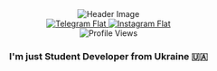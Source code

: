 <div id="header" align="center">
  <img src="https://capsule-render.vercel.app/api?type=waving&color=gradient&height=256&section=header&text=Hello%20World!&fontSize=75&animation=fadeIn&fontAlignY=38&desc=Welcome%20to%20my%20GitHub%20profile!%20Put%20stars,%20fork%20and%20contribute!&descAlignY=51&descAlign=62" alt="Header Image"/>
</div>

<div id="flates" align="center">
  <a href="https://t.me/alexndrev">
    <img src="https://img.shields.io/badge/-Telegram-blue?style=flat&logo=telegram" alt="Telegram Flat"/>
  </a>
  <a href="https://www.instagram.com/al.exndrev">
    <img src="https://img.shields.io/badge/-Instagram-white?style=flat&logo=instagram" alt="Instagram Flat"/>
  </a>
</div>

<div id="profile_views" align="center">
  <img src="https://komarev.com/ghpvc/?username=alexndrev&style=flat" alt="Profile Views"/>
</div>

<h3 align="center">I'm just Student Developer from Ukraine 🇺🇦</h3>
